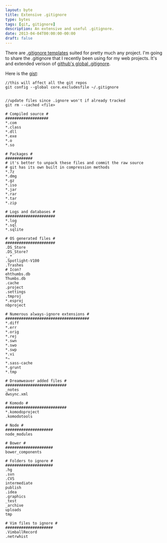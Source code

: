 ```yaml
---
layout: byte
title: Extensive .gitignore
type: bytes
tags: [git, gitignore]
description: An extensive and useful .gitignore.
date: 2013-04-04T00:00:00-00:00
draft: false
---
```

There are [.gitignore templates](https://github.com/github/gitignore) suited for pretty much any project. I'm going to share the .gitignore that I recently been using for my web projects. It's and extended verison of [github's global .gitignore](https://help.github.com/articles/ignoring-files).

Here is the [gist](https://gist.github.com/miguelmota/5299533):

```
//this will affect all the git repos
git config --global core.excludesfile ~/.gitignore


//update files since .ignore won't if already tracked
git rm --cached <file>

# Compiled source #
###################
*.com
*.class
*.dll
*.exe
*.o
*.so

# Packages #
############
# it's better to unpack these files and commit the raw source
# git has its own built in compression methods
*.7z
*.dmg
*.gz
*.iso
*.jar
*.rar
*.tar
*.zip

# Logs and databases #
######################
*.log
*.sql
*.sqlite

# OS generated files #
######################
.DS_Store
.DS_Store?
._*
.Spotlight-V100
.Trashes
# Icon?
ehthumbs.db
Thumbs.db
.cache
.project
.settings
.tmproj
*.esproj
nbproject

# Numerous always-ignore extensions #
#####################################
*.diff
*.err
*.orig
*.rej
*.swn
*.swo
*.swp
*.vi
*~
*.sass-cache
*.grunt
*.tmp

# Dreamweaver added files #
###########################
_notes
dwsync.xml

# Komodo #
###########################
*.komodoproject
.komodotools

# Node #
#####################
node_modules

# Bower #
#####################
bower_components

# Folders to ignore #
#####################
.hg
.svn
.CVS
intermediate
publish
.idea
.graphics
_test
_archive
uploads
tmp

# Vim files to ignore #
#####################
.VimballRecord
.netrwhist
```
